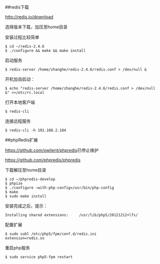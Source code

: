 ##redis下载

<http://redis.io/download>

选择版本下载，加压至home目录

安装过程比较简单
```
$ cd ~/redis-2.4.6
$ ./configure && make && make install
```

启动服务
```
$ redis-server /home/zhanghe/redis-2.4.6/redis.conf > /dev/null &
```

开机加自启动：
```
$ echo "redis-server /home/zhanghe/redis-2.4.6/redis.conf > /dev/null &" >>/etc/rc.local
```

打开本地客户端
```
$ redis-cli
```

连接远程服务
```
$ redis-cli -h 192.168.2.184
```

##phpRedis扩展

<https://github.com/owlient/phpredis>已停止维护

<https://github.com/phpredis/phpredis>

下载解压至home目录
```
$ cd ~/phpredis-develop
$ phpize
$ ./configure –with-php-config=/usr/bin/php-config
$ make
$ sudo make install
```

安装完成之后，提示：
```
Installing shared extensions:     /usr/lib/php5/20121212+lfs/
```

配置扩展
```
$ sudo subl /etc/php5/fpm/conf.d/redis.ini
extension=redis.so
```

重启php服务
```
$ sudo service php5-fpm restart
```
